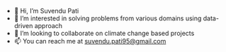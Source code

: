 - 👋 Hi, I’m Suvendu Pati
- 👀 I’m interested in solving problems from various domains using data-driven approach
- 💞️ I’m looking to collaborate on climate change based projects
- 📫 You can reach me at suvendu.pati95@gmail.com

<!--- 🌱 I’m currently learning Natural Language Processing--->
<!---
suvkp/suvkp is a ✨ special ✨ repository because its `README.md` (this file) appears on your GitHub profile.
You can click the Preview link to take a look at your changes.
--->
